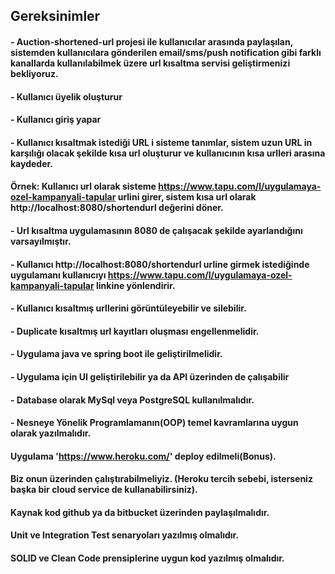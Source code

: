 ## Gereksinimler

#### - Auction-shortened-url projesi ile kullanıcılar arasında paylaşılan, sistemden kullanıcılara gönderilen email/sms/push notification gibi farklı kanallarda kullanılabilmek üzere url kısaltma servisi geliştirmenizi bekliyoruz.

#### - Kullanıcı üyelik oluşturur

#### - Kullanıcı giriş yapar

#### - Kullanıcı kısaltmak istediği URL i sisteme tanımlar, sistem uzun URL in karşılığı olacak şekilde kısa url oluşturur ve kullanıcının kısa urlleri arasına kaydeder.

#### Örnek: Kullanıcı url olarak sisteme https://www.tapu.com/l/uygulamaya-ozel-kampanyali-tapular urlini girer, sistem kısa url olarak http://localhost:8080/shortendurl değerini döner.

#### - Url kısaltma uygulamasının 8080 de çalışacak şekilde ayarlandığını varsayılmıştır.

#### - Kullanıcı http://localhost:8080/shortendurl urline girmek istediğinde uygulamanı kullanıcıyı https://www.tapu.com/l/uygulamaya-ozel-kampanyali-tapular linkine yönlendirir.

#### - Kullanıcı kısaltmış urllerini görüntüleyebilir ve silebilir.

#### - Duplicate kısaltmış url kayıtları oluşması engellenmelidir.

#### - Uygulama java ve spring boot ile geliştirilmelidir.

#### - Uygulama için UI geliştirilebilir ya da API üzerinden de çalışabilir

#### - Database olarak MySql veya PostgreSQL kullanılmalıdır.

#### - Nesneye Yönelik Programlamanın(OOP) temel kavramlarına uygun olarak yazılmalıdır.

#### Uygulama 'https://www.heroku.com/' deploy edilmeli(Bonus). 

#### Biz onun üzerinden çalıştırabilmeliyiz. (Heroku tercih sebebi, isterseniz başka bir cloud service de kullanabilirsiniz).

#### Kaynak kod github ya da bitbucket üzerinden paylaşılmalıdır.

#### Unit ve Integration Test senaryoları yazılmış olmalıdır.

#### SOLID ve Clean Code prensiplerine uygun kod yazılmış olmalıdır.

